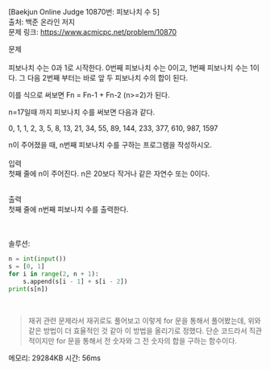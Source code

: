 [Baekjun Online Judge 10870번: 피보나치 수 5] </br>
출처: 백준 온라인 저지</br>
문제 링크: <https://www.acmicpc.net/problem/10870> </br>



문제 </br>
</br>피보나치 수는 0과 1로 시작한다. 0번째 피보나치 수는 0이고, 1번째 피보나치 수는 1이다. 그 다음 2번째 부터는 바로 앞 두 피보나치 수의 합이 된다.

이를 식으로 써보면 Fn = Fn-1 + Fn-2 (n>=2)가 된다.

n=17일때 까지 피보나치 수를 써보면 다음과 같다.

0, 1, 1, 2, 3, 5, 8, 13, 21, 34, 55, 89, 144, 233, 377, 610, 987, 1597

n이 주어졌을 때, n번째 피보나치 수를 구하는 프로그램을 작성하시오.</br>
</br>
입력</br>
첫째 줄에 n이 주어진다. n은 20보다 작거나 같은 자연수 또는 0이다. </br>

</br>출력</br>
첫째 줄에 n번째 피보나치 수를 출력한다.</br>

</br>
</br>
솔루션:</br>

```python
n = int(input())
s = [0, 1]
for i in range(2, n + 1):
    s.append(s[i - 1] + s[i - 2])
print(s[n])
```
</br> 

> 재귀 관련 문제라서 재귀로도 풀어보고 이렇게 for 문을 통해서 풀어봤는데, 위와 같은 방법이 더 효율적인 것 같아 이 방법을 올리기로 정했다. 단순 코드라서 직관적이지만
  for 문을 통해서 전 숫자와 그 전 숫자의 합을 구하는 함수이다.


메모리: 29284KB
시간: 56ms

